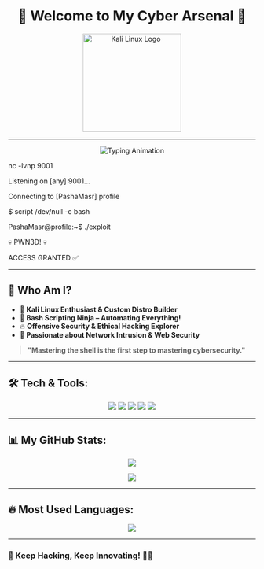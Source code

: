 <h1 align="center">
  🚀 Welcome to My Cyber Arsenal 🚀
</h1>

<p align="center">
  <img src="https://upload.wikimedia.org/wikipedia/commons/2/2b/Kali-dragon-icon.svg" alt="Kali Linux Logo" width="200">
</p>

---

<p align="center">
  <img src="https://readme-typing-svg.herokuapp.com?font=Hack&size=22&duration=3000&color=F70000&center=true&vCenter=true&width=500&lines=Listening+on+%5Bany%5D+9001...;Connecting+to+%5BPashaMasr%5D;Initializing+Reverse+Shell;Access+Granted+%E2%9C%94" alt="Typing Animation">
</p>

nc -lvnp 9001

Listening on [any] 9001...

Connecting to [PashaMasr] profile

$ script /dev/null -c bash

PashaMasr@profile:~$ ./exploit

💀 PWN3D! 💀

ACCESS GRANTED ✅

---

## 👾 Who Am I?
- 🐉 **Kali Linux Enthusiast & Custom Distro Builder**
- 🐚 **Bash Scripting Ninja – Automating Everything!**
- 🔥 **Offensive Security & Ethical Hacking Explorer**
- 🎯 **Passionate about Network Intrusion & Web Security**

> **"Mastering the shell is the first step to mastering cybersecurity."**  

---

## 🛠 Tech & Tools:
<p align="center">
  <img src="https://img.shields.io/badge/Kali-Linux-1C1C1C?style=for-the-badge&logo=kali-linux">
  <img src="https://img.shields.io/badge/Bash-Scripting-FCC624?style=for-the-badge&logo=gnu-bash">
  <img src="https://img.shields.io/badge/Python-Scripting-blue?style=for-the-badge&logo=python">
  <img src="https://img.shields.io/badge/Linux-Kernel-FCC624?style=for-the-badge&logo=linux">
  <img src="https://img.shields.io/badge/Pentesting-RedTeam-critical?style=for-the-badge&logo=hackthebox">
</p>

---

## 📊 My GitHub Stats:
<p align="center">
  <img src="https://github-readme-stats.vercel.app/api?username=pashamasr01287654800&show_icons=true&theme=dark&hide_border=true">
</p>

<p align="center">
  <img src="https://github-readme-streak-stats.herokuapp.com/?user=pashamasr01287654800&theme=dark">
</p>

---

## 🔥 Most Used Languages:
<p align="center">
  <img src="https://github-readme-stats.vercel.app/api/top-langs/?username=pashamasr01287654800&layout=compact&theme=dark">
</p>

---

### 🚀 Keep Hacking, Keep Innovating! 🏴‍☠️
